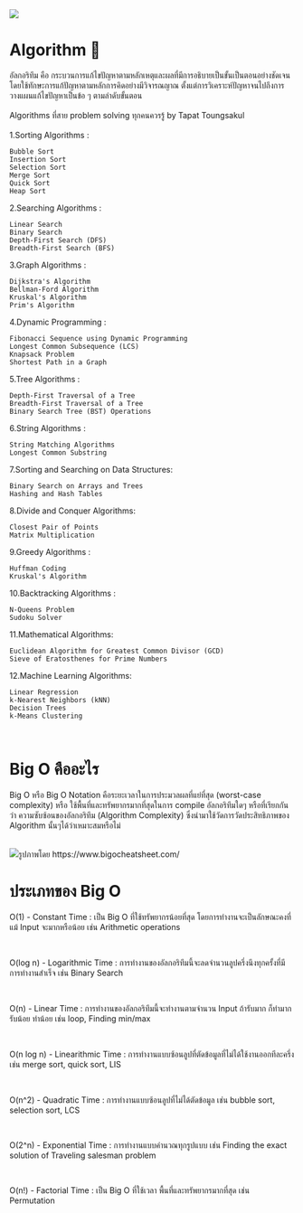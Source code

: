 <img src="https://imgur.com/Y19R3lB.png">

# Algorithm 🤖

อัลกอริทึม คือ กระบวนการแก้ไขปัญหาตามหลักเหตุและผลที่มีการอธิบายเป็นขั้นเป็นตอนอย่างชัดเจนโดยใช้ทักษะการแก้ปัญหาตามหลักการคิดอย่างมีวิจารณญาณ ตั้งแต่การวิเคราะห์ปัญหาจนไปถึงการวางแผนแก้ไขปัญหาเป็นข้อ ๆ ตามลำดับขั้นตอน<br><br>
Algorithms ที่สาย problem solving ทุกคนควรรู้ by Tapat Toungsakul <br><br>
1.Sorting Algorithms :

	Bubble Sort
	Insertion Sort
	Selection Sort
	Merge Sort
	Quick Sort
	Heap Sort

2.Searching Algorithms :

	Linear Search
	Binary Search
	Depth-First Search (DFS)
	Breadth-First Search (BFS)

3.Graph Algorithms :

	Dijkstra's Algorithm
	Bellman-Ford Algorithm
	Kruskal's Algorithm
	Prim's Algorithm

4.Dynamic Programming :

	Fibonacci Sequence using Dynamic Programming
	Longest Common Subsequence (LCS)
	Knapsack Problem
	Shortest Path in a Graph

5.Tree Algorithms :

	Depth-First Traversal of a Tree
	Breadth-First Traversal of a Tree
	Binary Search Tree (BST) Operations

6.String Algorithms :

	String Matching Algorithms
	Longest Common Substring

7.Sorting and Searching on Data Structures:

	Binary Search on Arrays and Trees
	Hashing and Hash Tables

8.Divide and Conquer Algorithms:

	Closest Pair of Points
	Matrix Multiplication

9.Greedy Algorithms :

	Huffman Coding
	Kruskal's Algorithm

10.Backtracking Algorithms :

	N-Queens Problem
	Sudoku Solver

11.Mathematical Algorithms:

	Euclidean Algorithm for Greatest Common Divisor (GCD)
	Sieve of Eratosthenes for Prime Numbers

12.Machine Learning Algorithms:

	Linear Regression
	k-Nearest Neighbors (kNN)
	Decision Trees
	k-Means Clustering
<br>
<h1>Big O คืออะไร</h1>
	<p>Big O หรือ Big O Notation คือระยะเวลาในการประมวลผลที่แย่ที่สุด (worst-case complexity) หรือ ใช้พื้นที่และทรัพยากรมากที่สุดในการ compile อัลกอริทึมใดๆ หรือที่เรียกกันว่า ความซับซ้อนของอัลกอริทึม (Algorithm Complexity) ซึ่งนำมาใช้วัดการวัดประสิทธิภาพของ Algorithm นั้นๆได้ว่าเหมาะสมหรือไม่</p><br>
<img src="https://miro.medium.com/v2/resize:fit:1400/format:webp/1*3D-PaYAmSj-_IxUAUKoTeA.png">รูปภาพโดย https://www.bigocheatsheet.com/
<h1>ประเภทของ Big O</h1>
	<p>O(1) - Constant Time : เป็น Big O ที่ใช้ทรัพยากรน้อยที่สุด โดยการทำงานจะเป็นลักษณะคงที่ แม้ Input จะมากหรือน้อย เช่น Arithmetic operations</p><br>
	<p>O(log n) - Logarithmic Time : การทำงานของอัลกอริทึมนี้จะลดจำนวนลูปครึ่งนึงทุกครั้งที่มีการทำงานสำเร็จ เช่น Binary Search</p><br>
	<p>O(n) - Linear Time : การทำงานของอัลกอริทึมนี้จะทำงานตามจำนวน Input ถ้ารับมาก ก็ทำมาก รับน้อย ทำน้อย เช่น loop, Finding min/max</p><br>
	<p>O(n log n) - Linearithmic Time : การทำงานแบบซ้อนลูปที่ตัดข้อมูลที่ไม่ได้ใช้งานออกทีละครึ่ง เช่น merge sort, quick sort, LIS</p><br>
	<p>O(n^2) - Quadratic Time : การทำงานแบบซ้อนลูปที่ไม่ได้ตัดข้อมูล เช่น bubble sort, selection sort, LCS</p><br>
	<p>O(2^n) - Exponential Time : การทำงานแบบคำนวณทุกรูปแบบ เช่น Finding the exact solution of Traveling salesman problem</p><br>
	<p>O(n!) - Factorial Time : เป็น Big O ที่ใช้เวลา พื้นที่และทรัพยากรมากที่สุด เช่น Permutation</p><br>
